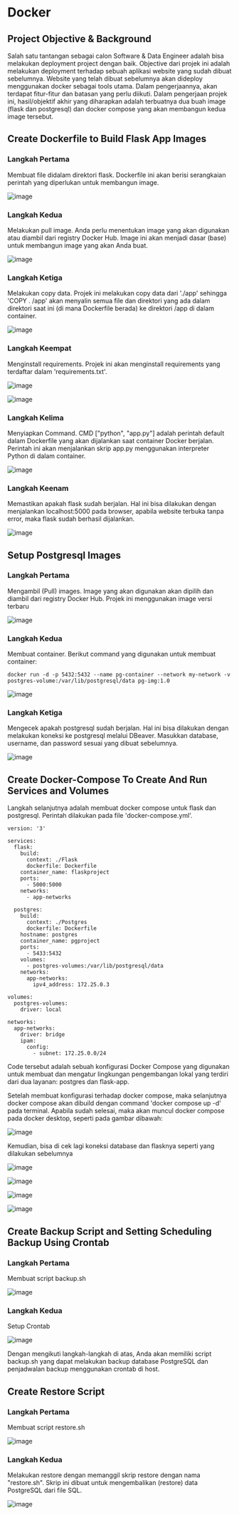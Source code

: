 # Docker

## Project Objective & Background
Salah satu tantangan sebagai calon Software & Data Engineer adalah bisa melakukan deployment project dengan baik. Objective dari projek ini adalah melakukan deployment terhadap sebuah aplikasi website yang sudah dibuat sebelumnya. Website yang telah dibuat sebelumnya akan dideploy menggunakan docker sebagai tools utama. Dalam pengerjaannya, akan terdapat fitur-fitur dan batasan yang perlu diikuti. Dalam pengerjaan projek ini, hasil/objektif akhir yang diharapkan adalah terbuatnya dua buah image (flask dan postgresql) dan docker compose yang akan membangun kedua image tersebut.

##  Create Dockerfile to Build Flask App Images
### Langkah Pertama
Membuat file didalam direktori flask. Dockerfile ini akan berisi serangkaian perintah yang diperlukan untuk membangun image.

![image](https://github.com/scofieId16/Linux-Container-Pacmann/blob/334035cd6623d1c431d7d233dca7e8a91dcc6eb9/pictures/docker.png)

### Langkah Kedua
Melakukan pull image. Anda perlu menentukan image yang akan digunakan atau diambil dari registry Docker Hub. Image ini akan menjadi dasar (base) untuk membangun image yang akan Anda buat.

![image](https://github.com/scofieId16/Linux-Container-Pacmann/blob/263ace3f2bd9518b06abe40519716acd46927cea/pictures/image.png)

### Langkah Ketiga
Melakukan copy data. Projek ini melakukan copy data dari './app' sehingga 'COPY . /app' akan menyalin semua file dan direktori yang ada dalam direktori saat ini (di mana Dockerfile berada) ke direktori /app di dalam container. 

![image](https://github.com/scofieId16/Linux-Container-Pacmann/blob/263ace3f2bd9518b06abe40519716acd46927cea/pictures/copy.png)

### Langkah Keempat
Menginstall requirements. Projek ini akan menginstall requirements yang terdaftar dalam 'requirements.txt'.

![image](https://github.com/scofieId16/Linux-Container-Pacmann/blob/263ace3f2bd9518b06abe40519716acd46927cea/pictures/req1.png)

![image](https://github.com/scofieId16/Linux-Container-Pacmann/blob/263ace3f2bd9518b06abe40519716acd46927cea/pictures/req2.png)

### Langkah Kelima
Menyiapkan Command. CMD ["python", "app.py"] adalah perintah default dalam Dockerfile yang akan dijalankan saat container Docker berjalan. Perintah ini akan menjalankan skrip app.py menggunakan interpreter Python di dalam container.

![image](https://github.com/scofieId16/Linux-Container-Pacmann/blob/263ace3f2bd9518b06abe40519716acd46927cea/pictures/command.png)

### Langkah Keenam
Memastikan apakah flask sudah berjalan. Hal ini bisa dilakukan dengan menjalankan localhost:5000 pada browser, apabila website terbuka tanpa error, maka flask sudah berhasil dijalankan.

![image](https://github.com/scofieId16/Linux-Container-Pacmann/blob/263ace3f2bd9518b06abe40519716acd46927cea/pictures/web1.png)

## Setup Postgresql Images
### Langkah Pertama
Mengambil (Pull) images. Image yang akan digunakan akan dipilih dan diambil dari registry Docker Hub. Projek ini menggunakan image versi terbaru

![image](https://github.com/scofieId16/Linux-Container-Pacmann/blob/747daf95e664d157a09096cb9d902467a3c1a4c5/pictures/image%20pg.png)

### Langkah Kedua
Membuat container. Berikut command yang digunakan untuk membuat container:
```
docker run -d -p 5432:5432 --name pg-container --network my-network -v postgres-volume:/var/lib/postgresql/data pg-img:1.0
```

![image](https://github.com/scofieId16/Linux-Container-Pacmann/blob/5c12f447119c39022d8ba7d38d563c8560fdcc3b/pictures/dockercontainer.png)

### Langkah Ketiga
Mengecek apakah postgresql sudah berjalan. Hal ini bisa dilakukan dengan melakukan koneksi ke postgresql melalui DBeaver. Masukkan database, username, dan password sesuai yang dibuat sebelumnya. 

![image](https://github.com/scofieId16/Linux-Container-Pacmann/blob/5c12f447119c39022d8ba7d38d563c8560fdcc3b/pictures/dbeaver1.png)

## Create Docker-Compose To Create And Run Services and Volumes
Langkah selanjutnya adalah membuat docker compose untuk flask dan postgresql. Perintah dilakukan pada file 'docker-compose.yml'.
```
version: '3'

services:
  flask:
    build:
      context: ./Flask
      dockerfile: Dockerfile
    container_name: flaskproject
    ports:
      - 5000:5000
    networks:
      - app-networks

  postgres:
    build:
      context: ./Postgres
      dockerfile: Dockerfile
    hostname: postgres
    container_name: pgproject
    ports:
      - 5433:5432
    volumes:
      - postgres-volumes:/var/lib/postgresql/data
    networks:
      app-networks:
        ipv4_address: 172.25.0.3

volumes:
  postgres-volumes:
    driver: local

networks:
  app-networks:
    driver: bridge
    ipam:
      config:
        - subnet: 172.25.0.0/24
```
Code tersebut adalah sebuah konfigurasi Docker Compose yang digunakan untuk membuat dan mengatur lingkungan pengembangan lokal yang terdiri dari dua layanan: postgres dan flask-app.

Setelah membuat konfigurasi terhadap docker compose, maka selanjutnya docker compose akan dibuild dengan command 'docker compose up -d' pada terminal. Apabila sudah selesai, maka akan muncul docker compose pada docker desktop, seperti pada gambar dibawah:

![image](https://github.com/scofieId16/Linux-Container-Pacmann/blob/5c12f447119c39022d8ba7d38d563c8560fdcc3b/pictures/dockercompose.png)

Kemudian, bisa di cek lagi koneksi database dan flasknya seperti yang dilakukan sebelumnya

![image](https://github.com/scofieId16/Linux-Container-Pacmann/blob/5c12f447119c39022d8ba7d38d563c8560fdcc3b/pictures/web1.png)

![image](https://github.com/scofieId16/Linux-Container-Pacmann/blob/5c12f447119c39022d8ba7d38d563c8560fdcc3b/pictures/web2.png)

![image](https://github.com/scofieId16/Linux-Container-Pacmann/blob/5c12f447119c39022d8ba7d38d563c8560fdcc3b/pictures/dbeaver1.png)

![image](https://github.com/scofieId16/Linux-Container-Pacmann/blob/5c12f447119c39022d8ba7d38d563c8560fdcc3b/pictures/dbeaver2.png)

## Create Backup Script and Setting Scheduling Backup Using Crontab
### Langkah Pertama
Membuat script backup.sh

![image](https://github.com/scofieId16/Linux-Container-Pacmann/blob/90daf6886f8f7577892aaa5b91679ddcc8cdf205/pictures/backup.png)

### Langkah Kedua
Setup Crontab

![image](https://github.com/scofieId16/Linux-Container-Pacmann/blob/90daf6886f8f7577892aaa5b91679ddcc8cdf205/pictures/crontab.png)

Dengan mengikuti langkah-langkah di atas, Anda akan memiliki script backup.sh yang dapat melakukan backup database PostgreSQL dan penjadwalan backup menggunakan crontab di host.

## Create Restore Script
### Langkah Pertama
Membuat script restore.sh

![image](https://github.com/scofieId16/Linux-Container-Pacmann/blob/90daf6886f8f7577892aaa5b91679ddcc8cdf205/pictures/restore.png)

### Langkah Kedua
Melakukan restore dengan memanggil skrip restore dengan nama "restore.sh". Skrip ini dibuat untuk mengembalikan (restore) data PostgreSQL dari file SQL.

![image](https://github.com/scofieId16/Linux-Container-Pacmann/blob/45fb2c27a6784c6b3906c8e71740577eefd8f800/pictures/restore2.png)

